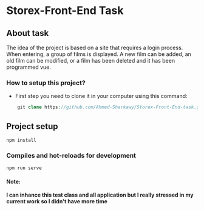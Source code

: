# Storex-Front-End Task

## About task
The idea of the project is based on a site that requires a login process. When entering, a group of films is displayed. A new film can be added, an old film can be modified, or a film has been deleted and it has been programmed vue.

### How to setup this project?
* First step you need to clone it in your computer using this command:
```php
    git clone https://github.com/Ahmed-Sharkawy/Storex-Front-End-task.git
```

## Project setup
```
npm install
```

### Compiles and hot-reloads for development
```
npm run serve
```

#### Note:
<strong>
I can inhance this test class and all application but I really stressed in my current work so I didn't have more time
</storng>
